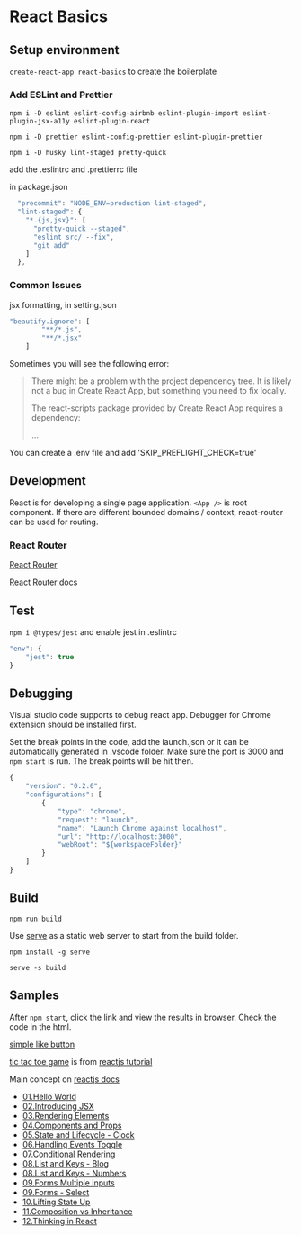 # React Basics

## Setup environment

`create-react-app react-basics` to create the boilerplate

### Add ESLint and Prettier

`npm i -D eslint eslint-config-airbnb eslint-plugin-import eslint-plugin-jsx-a11y eslint-plugin-react`

`npm i -D prettier eslint-config-prettier eslint-plugin-prettier`

`npm i -D husky lint-staged pretty-quick`

add the .eslintrc and .prettierrc file

in package.json

```js
  "precommit": "NODE_ENV=production lint-staged",
  "lint-staged": {
    "*.{js,jsx}": [
      "pretty-quick --staged",
      "eslint src/ --fix",
      "git add"
    ]
  },
```

### Common Issues

jsx formatting, in setting.json

```js
"beautify.ignore": [
        "**/*.js",
        "**/*.jsx"
    ]
```

Sometimes you will see the following error:

> There might be a problem with the project dependency tree.
> It is likely not a bug in Create React App, but something you need to fix locally.
>
> The react-scripts package provided by Create React App requires a dependency:
>
> ...

You can create a .env file and add 'SKIP_PREFLIGHT_CHECK=true'

## Development

React is for developing a single page application. `<App />` is root component. If there are different bounded domains / context, react-router can be used for routing.

### React Router

[React Router](https://github.com/ReactTraining/react-router)

[React Router docs](https://reacttraining.com/react-router/web/guides/philosophy)

## Test

`npm i @types/jest` and enable jest in .eslintrc

```js
"env": {
    "jest": true
}
```

## Debugging

Visual studio code supports to debug react app. Debugger for Chrome extension should be installed first.

Set the break points in the code, add the launch.json or it can be automatically generated in .vscode folder. Make sure the port is 3000 and `npm start` is run. The break points will be hit then.

```js
{
    "version": "0.2.0",
    "configurations": [
        {
            "type": "chrome",
            "request": "launch",
            "name": "Launch Chrome against localhost",
            "url": "http://localhost:3000",
            "webRoot": "${workspaceFolder}"
        }
    ]
}
```

## Build

`npm run build`

Use [serve](https://www.npmjs.com/package/serve) as a static web server to start from the build folder.

`npm install -g serve`

`serve -s build`

## Samples

After `npm start`, click the link and view the results in browser. Check the code in the html.

[simple like button](http://localhost:3000/samples/like_button.html)

[tic tac toe game](http://localhost:3000/samples/tictactoe.html) is from [reactjs tutorial](https://reactjs.org/tutorial/tutorial.html)

Main concept on [reactjs docs](https://reactjs.org/docs/)

* [01.Hello World](http://localhost:3000/mainconcepts/01.HelloWorld.html)
* [02.Introducing JSX](http://localhost:3000/mainconcepts/02.IntroducingJSX.html)
* [03.Rendering Elements](http://localhost:3000/mainconcepts/03.RenderingElements.html)
* [04.Components and Props](http://localhost:3000/mainconcepts/04.ComponentsAndProps.html)
* [05.State and Lifecycle - Clock](http://localhost:3000/mainconcepts/05.StateAndLifecycleClock.html)
* [06.Handling Events Toggle](http://localhost:3000/mainconcepts/06.HandlingEventsToggle.html)
* [07.Conditional Rendering](http://localhost:3000/mainconcepts/07.ConditionalRendering.html)
* [08.List and Keys - Blog](http://localhost:3000/mainconcepts/08.ListAndKeysBlog.html)
* [08.List and Keys - Numbers](http://localhost:3000/mainconcepts/08.ListAndKeysNumbers.html)
* [09.Forms Multiple Inputs](http://localhost:3000/mainconcepts/09.FormsMultipleInputs.html)
* [09.Forms - Select](http://localhost:3000/mainconcepts/09.FormsSelect.html)
* [10.Lifting State Up](http://localhost:3000/mainconcepts/10.LiftingStateUp.html)
* [11.Composition vs Inheritance](http://localhost:3000/mainconcepts/11.CompositionVsInheritance.html)
* [12.Thinking in React](http://localhost:3000/mainconcepts/12.ThinkingInReact.html)